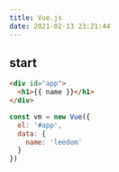 ```yaml
---
title: Vue.js
date: 2021-02-13 23:21:44
---
```

## start

```html
<div id="app">
  <h1>{{ name }}</h1>
</div>
```

```js
const vm = new Vue({
  el: '#app',
  data: {
    name: 'leedom'
  }
})
```